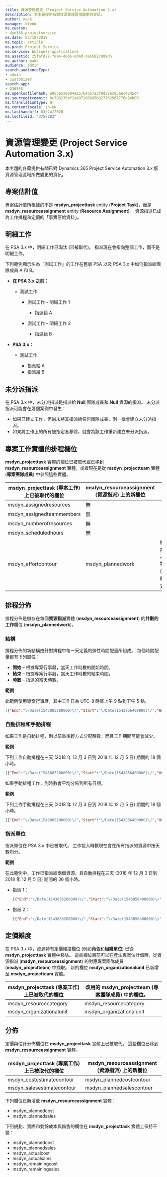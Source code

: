 ```yaml
---
title: 資源管理變更 (Project Service Automation 3.x)
description: 本主題提供有關資源管理區域變更的資訊。
author: makk
manager: kfend
ms.custom:
- dyn365-projectservice
ms.date: 03/18/2019
ms.topic: article
ms.prod: Project Service
ms.service: business-applications
ms.assetid: 25fafd22-fe94-4865-8d4d-3e6582c999d5
ms.author: makk
audience: admin
search.audienceType:
- admin
- customizer
search.app:
- D365PS
ms.openlocfilehash: e00ce5a9604e25764567a3f9d38ec85aec4245d4
ms.sourcegitcommit: 8c786230ef2a497280885b827162561776e2eb00
ms.translationtype: HT
ms.contentlocale: zh-HK
ms.lasthandoff: 03/24/2020
ms.locfileid: "3757283"
---
```

# <a name="resource-management-changes-project-service-automation-3x"></a>資源管理變更 (Project Service Automation 3.x)

本主題的各節提供有關已對 Dynamics 365 Project Service Automation 3.x 版資源管理區域所做變更的資訊。

## <a name="project-estimates"></a>專案估計值

專案估計值所根據的不是 **msdyn\_projecttask** entity (**Project Task**)，而是 **msdyn\_resourceassignment** entity (**Resource Assignment**)。 資源指派已成為工作排程和定價的「事實原始資料」。

## <a name="line-tasks"></a>明細工作

在 PSA 3.x 中，明細工作已淘汰 (已被取代)。 指派現在會指向整個工作，而不是明細工作。

下列範例顯示名為「測試工作」的工作在舊版 PSA 以及 PSA 3.x 中如何指派給團隊成員 A 和 B。

- **在 PSA 3.x 之前：**

    - 測試工作

        - 測試工作 – 明細工作 1

            - 指派給 A

        - 測試工作 – 明細工作 2

            - 指派給 B

- **PSA 3.x：**

    - 測試工作

        - 指派給 A
        - 指派給 B

## <a name="unassigned-assignment"></a>未分派指派

在 PSA 3.x 中，未分派指派是指派給 **Null** 團隊成員和 **Null** 資源的指派。 未分派指派可能會在幾個案例中發生：

- 如果已建立工作，但尚未將其指派給任何團隊成員，則一律會建立未分派指派。 
- 如果將工作上的所有被指定者移除，就會為該工作重新建立未分派指派。

## <a name="scheduling-fields-on-the-project-task-entity"></a>專案工作實體的排程欄位

**msdyn\_projecttask** 實體的欄位已被取代或已移到 **msdyn\_resourceassignment** 實體，或者現在是從 **msdyn\_projectteam** 實體 (**專案團隊成員**) 中參照這些實體。

| msdyn\_projecttask (專案工作) 上已被取代的欄位 | msdyn\_resourceassignment (資源指派) 上的新欄位 | 註解 |
|---|---|---|
| msdyn\_assignedresources | 無 | |
| msdyn\_assignedteammembers | 無 | |
| msdyn\_numberofresources | 無 | |
| msdyn\_scheduledhours | 無 | |
| msdyn\_effortcontour | msdyn\_plannedwork | 欄位中所儲存 JavaScript 物件標記法 (JSON) 資料結構的格式已變更。 |

## <a name="schedule-contour"></a>排程分佈

排程分佈是儲存在每個**資源指派**實體 (**msdyn\_resourceassignment**) 的**計劃的工作**欄位 (**msdyn\_plannedwork**)。

### <a name="structure"></a>結構

排程分佈的新結構由針對排程中每一天定義的彈性時間配量所組成。 每個時間配量都有下列屬性：

- **開始** – 根據專案行事曆，當天工作時數的開始時間。
- **結束** – 根據專案行事曆，當天工作時數的結束時間。
- **時數** – 指派的當天時數。

**範例**

此範例使用專案行事曆，其中工作日為 UTC-8 時區上午 9 點到下午 5 點。

```json
[{"End":"\/Date(1543885200000)\/","Start":"\/Date(1543856400000)\/","Hours":8},{"End":"\/Date(1543971600000)\/","Start":"\/Date(1543942800000)\/","Hours":8},{"End":"\/Date(1544058000000)\/","Start":"\/Date(1544029200000)\/","Hours":2}]
```

### <a name="auto-scheduling-and-manual-scheduling"></a>自動排程和手動排程

如果工作是自動排程，則以前重後輕方式分配時數，而且工作期間可能會減少。

**範例**

下列工作自動排程在三天 (2018 年 12 月 3 日到 2018 年 12 月 5 日) 期間的 18 個小時。

```json
[{"End":"\/Date(1543885200000)\/","Start":"\/Date(1543856400000)\/","Hours":8},{"End":"\/Date(1543971600000)\/","Start":"\/Date(1543942800000)\/","Hours":8},{"End":"\/Date(1544058000000)\/","Start":"\/Date(1544029200000)\/","Hours":2}]
```

如果手動排程工作，則時數會平均分佈到所有日期。

**範例**

下列工作手動排程在三天 (2018 年 12 月 3 日到 2018 年 12 月 5 日) 期間的 18 個小時。

```json
[{"End":"\/Date(1543885200000)\/","Start":"\/Date(1543856400000)\/","Hours":6},{"End":"\/Date(1543971600000)\/","Start":"\/Date(1543942800000)\/","Hours":6},{"End":"\/Date(1544058000000)\/","Start":"\/Date(1544029200000)\/","Hours":6}]
```

### <a name="assignment-unit"></a>指派單位

指派單位在 PSA 3.x 中已被取代。 工作投入時數現在會在所有指派的資源中按天數均分。

**範例**

在此範例中，工作已指派給兩個資源，且自動排程在三天 (2018 年 12 月 3 日到 2018 年 12 月 5 日) 期間的 36 個小時。

- 指派 1：

    ```json
    [{"End":"\/Date(1543885200000)\/","Start":"\/Date(1543856400000)\/","Hours":8},{"End":"\/Date(1543971600000)\/","Start":"\/Date(1543942800000)\/","Hours":8},{"End":"\/Date(1544058000000)\/","Start":"\/Date(1544029200000)\/","Hours":2}]
    ```

- 指派 2：

    ```json
    [{"End":"\/Date(1543885200000)\/","Start":"\/Date(1543856400000)\/","Hours":8},{"End":"\/Date(1543971600000)\/","Start":"\/Date(1543942800000)\/","Hours":8},{"End":"\/Date(1544058000000)\/","Start":"\/Date(1544029200000)\/","Hours":2}]
    ```

## <a name="pricing-dimensions"></a>定價維度

在 PSA 3.x 中，資源特有定價維度欄位 (例如**角色**和**組織單位**) 已從**msdyn\_projecttask** 實體中移除。 這些欄位目前可以在產生專案估計值時，從資源指派 (**msdyn\_resourceassignment**) 的對應專案團隊成員 (**msdyn\_projectteam**) 中擷取。 新的欄位 **msdyn\_organizationalunit** 已新增至 **msdyn\_projectteam** 實體。

| msdyn\_projecttask (專案工作) 上已被取代的欄位 | 改用的 msdyn\_projectteam (專案團隊成員) 中的欄位。 |
|---|---|
| msdyn\_resourcecategory | msdyn\_resourcecategory |
| msdyn\_organizationalunit | msdyn\_organizationalunit |

## <a name="contours"></a>分佈

定價與估計分佈欄位在 **msdyn\_projecttask** 實體上已被取代。 這些欄位已移到 **msdyn\_resourceassignment** 實體。

| msdyn\_projecttask (專案工作) 上已被取代的欄位 | msdyn\_resourceassignment (資源指派) 上的新欄位 |
|---|---|
| msdyn\_costestimatecontour | msdyn\_plannedcostcontour |
| msdyn\_salesestimatecontour | msdyn\_plannedsalescontour |

下列欄位已新增至 **msdyn\_resourceassignment** 實體：

* msdyn\_plannedcost
* msdyn\_plannedsales

下列規劃、實際和剩餘成本與銷售的欄位在 **msdyn\_projecttask** 實體上保持不變：

* msdyn\_plannedcost
* msdyn\_plannedsales
* msdyn\_actualcost
* msdyn\_actualsales
* msdyn\_remainingcost
* msdyn\_remainingsales
